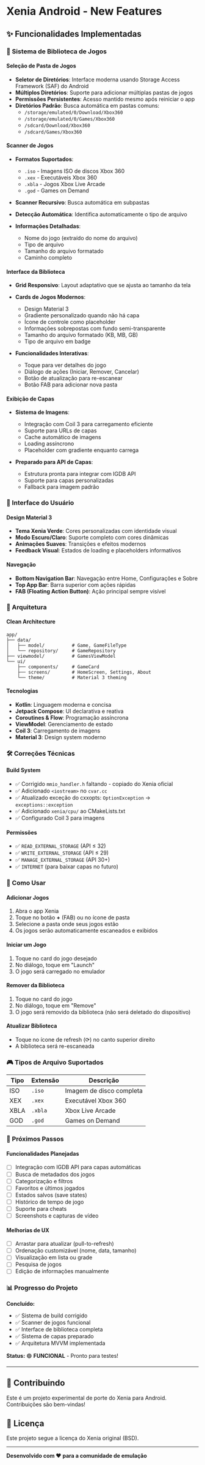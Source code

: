 # Xenia Android - New Features

## ✨ Funcionalidades Implementadas

### 📂 Sistema de Biblioteca de Jogos

#### Seleção de Pasta de Jogos
- **Seletor de Diretórios**: Interface moderna usando Storage Access Framework (SAF) do Android
- **Múltiplos Diretórios**: Suporte para adicionar múltiplas pastas de jogos
- **Permissões Persistentes**: Acesso mantido mesmo após reiniciar o app
- **Diretórios Padrão**: Busca automática em pastas comuns:
  - `/storage/emulated/0/Download/Xbox360`
  - `/storage/emulated/0/Games/Xbox360`
  - `/sdcard/Download/Xbox360`
  - `/sdcard/Games/Xbox360`

#### Scanner de Jogos
- **Formatos Suportados**:
  - `.iso` - Imagens ISO de discos Xbox 360
  - `.xex` - Executáveis Xbox 360
  - `.xbla` - Jogos Xbox Live Arcade
  - `.god` - Games on Demand
  
- **Scanner Recursivo**: Busca automática em subpastas
- **Detecção Automática**: Identifica automaticamente o tipo de arquivo
- **Informações Detalhadas**:
  - Nome do jogo (extraído do nome do arquivo)
  - Tipo de arquivo
  - Tamanho do arquivo formatado
  - Caminho completo

#### Interface da Biblioteca
- **Grid Responsivo**: Layout adaptativo que se ajusta ao tamanho da tela
- **Cards de Jogos Modernos**:
  - Design Material 3
  - Gradiente personalizado quando não há capa
  - Ícone de controle como placeholder
  - Informações sobrepostas com fundo semi-transparente
  - Tamanho do arquivo formatado (KB, MB, GB)
  - Tipo de arquivo em badge

- **Funcionalidades Interativas**:
  - Toque para ver detalhes do jogo
  - Diálogo de ações (Iniciar, Remover, Cancelar)
  - Botão de atualização para re-escanear
  - Botão FAB para adicionar nova pasta

#### Exibição de Capas
- **Sistema de Imagens**:
  - Integração com Coil 3 para carregamento eficiente
  - Suporte para URLs de capas
  - Cache automático de imagens
  - Loading assíncrono
  - Placeholder com gradiente enquanto carrega

- **Preparado para API de Capas**:
  - Estrutura pronta para integrar com IGDB API
  - Suporte para capas personalizadas
  - Fallback para imagem padrão

### 🎨 Interface do Usuário

#### Design Material 3
- **Tema Xenia Verde**: Cores personalizadas com identidade visual
- **Modo Escuro/Claro**: Suporte completo com cores dinâmicas
- **Animações Suaves**: Transições e efeitos modernos
- **Feedback Visual**: Estados de loading e placeholders informativos

#### Navegação
- **Bottom Navigation Bar**: Navegação entre Home, Configurações e Sobre
- **Top App Bar**: Barra superior com ações rápidas
- **FAB (Floating Action Button)**: Ação principal sempre visível

### 🔧 Arquitetura

#### Clean Architecture
```
app/
├── data/
│   ├── model/          # Game, GameFileType
│   └── repository/     # GameRepository
├── viewmodel/          # GamesViewModel
└── ui/
    ├── components/     # GameCard
    ├── screens/        # HomeScreen, Settings, About
    └── theme/          # Material 3 theming
```

#### Tecnologias
- **Kotlin**: Linguagem moderna e concisa
- **Jetpack Compose**: UI declarativa e reativa
- **Coroutines & Flow**: Programação assíncrona
- **ViewModel**: Gerenciamento de estado
- **Coil 3**: Carregamento de imagens
- **Material 3**: Design system moderno

### 🛠️ Correções Técnicas

#### Build System
- ✅ Corrigido `mmio_handler.h` faltando - copiado do Xenia oficial
- ✅ Adicionado `<iostream>` no `cvar.cc`
- ✅ Atualizado exceção do cxxopts: `OptionException` → `exceptions::exception`
- ✅ Adicionado `xenia/cpu/` ao CMakeLists.txt
- ✅ Configurado Coil 3 para imagens

#### Permissões
- ✅ `READ_EXTERNAL_STORAGE` (API ≤ 32)
- ✅ `WRITE_EXTERNAL_STORAGE` (API ≤ 29)
- ✅ `MANAGE_EXTERNAL_STORAGE` (API 30+)
- ✅ `INTERNET` (para baixar capas no futuro)

### 📱 Como Usar

#### Adicionar Jogos
1. Abra o app Xenia
2. Toque no botão **+** (FAB) ou no ícone de pasta
3. Selecione a pasta onde seus jogos estão
4. Os jogos serão automaticamente escaneados e exibidos

#### Iniciar um Jogo
1. Toque no card do jogo desejado
2. No diálogo, toque em "Launch"
3. O jogo será carregado no emulador

#### Remover da Biblioteca
1. Toque no card do jogo
2. No diálogo, toque em "Remove"
3. O jogo será removido da biblioteca (não será deletado do dispositivo)

#### Atualizar Biblioteca
- Toque no ícone de refresh (⟳) no canto superior direito
- A biblioteca será re-escaneada

### 🎮 Tipos de Arquivo Suportados

| Tipo | Extensão | Descrição |
|------|----------|-----------|
| ISO | `.iso` | Imagem de disco completa |
| XEX | `.xex` | Executável Xbox 360 |
| XBLA | `.xbla` | Xbox Live Arcade |
| GOD | `.god` | Games on Demand |

### 🔮 Próximos Passos

#### Funcionalidades Planejadas
- [ ] Integração com IGDB API para capas automáticas
- [ ] Busca de metadados dos jogos
- [ ] Categorização e filtros
- [ ] Favoritos e últimos jogados
- [ ] Estados salvos (save states)
- [ ] Histórico de tempo de jogo
- [ ] Suporte para cheats
- [ ] Screenshots e capturas de vídeo

#### Melhorias de UX
- [ ] Arrastar para atualizar (pull-to-refresh)
- [ ] Ordenação customizável (nome, data, tamanho)
- [ ] Visualização em lista ou grade
- [ ] Pesquisa de jogos
- [ ] Edição de informações manualmente

### 📊 Progresso do Projeto

**Concluído:**
- ✅ Sistema de build corrigido
- ✅ Scanner de jogos funcional
- ✅ Interface de biblioteca completa
- ✅ Sistema de capas preparado
- ✅ Arquitetura MVVM implementada

**Status:** 🟢 **FUNCIONAL** - Pronto para testes!

---

## 🤝 Contribuindo

Este é um projeto experimental de porte do Xenia para Android. Contribuições são bem-vindas!

## 📄 Licença

Este projeto segue a licença do Xenia original (BSD).

---

**Desenvolvido com ❤️ para a comunidade de emulação**
